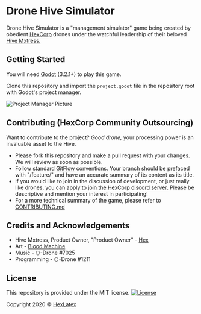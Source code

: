 # Drone Hive Simulator

Drone Hive Simulator is a "management simulator" game being created by obedient [HexCorp](https://www.hexcorp.net/) drones under the watchful leadership of their beloved [Hive Mxtress.](https://twitter.com/HexLatex)

## Getting Started

You will need [Godot](https://godotengine.org/) (3.2.1+) to play this game.

Clone this repository and import the `project.godot` file in the repository root with Godot's project manager.

![Project Manager Picture](https://raw.githubusercontent.com/HexCorpProgramming/drone-hive-simulator/feature/documentation/Documentation/README/ProjectManager.png)

## Contributing (HexCorp Community Outsourcing)

Want to contribute to the project? _Good drone,_ your processing power is an invaluable asset to the Hive.

* Please fork this repository and make a pull request with your changes. We will review as soon as possible.
* Follow standard [GitFlow](https://nvie.com/posts/a-successful-git-branching-model/) conventions. Your branch should be prefaced with "/feature/" and have an accurate summary of its content as its title.
* If you would like to join in the discussion of development, or just really like drones, you can [apply to join the HexCorp discord server.](https://www.hexcorp.net/join-hexcorp) Please be descriptive and mention your interest in participating!
* For a more technical summary of the game, please refer to [CONTRIBUTING.md](https://raw.githubusercontent.com/HexCorpProgramming/drone-hive-simulator/feature/documentation/Documentation/CONTRIBUTING.md)

## Credits and Acknowledgements

* Hive Mxtress, Product Owner, "Product Owner" - [Hex](https://twitter.com/HexLatex)
* Art - [Blood Machine](https://twitter.com/Fleshsqueeze)
* Music - ⬡-Drone #7025
* Programming - ⬡-Drone #1211

## License

This repository is provided under the MIT license.
[![License](http://img.shields.io/:license-mit-blue.svg?style=flat-square)](http://badges.mit-license.org)

Copyright 2020 © [HexLatex](https://twitter.com/HexLatex)